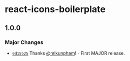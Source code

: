 # react-icons-boilerplate

## 1.0.0
### Major Changes



- [`0d15b25`](https://github.com/mikunpham/react-icon-boilerplate/commit/0d15b2588ff2bbc7d77dd78b702427ae67a00f35) Thanks [@mikunpham](https://github.com/mikunpham)! - First MAJOR release.
